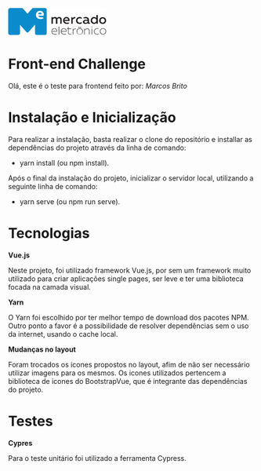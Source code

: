 <img src="me.svg" width="200" alt="ME">

# Front-end Challenge

Olá, 
este é o teste para frontend feito por: *Marcos Brito*

# Instalação e Inicialização
Para realizar a instalação, basta realizar o clone do repositório e installar as dependências do projeto através da linha de comando:
- yarn install (ou npm install).

Após o final da instalação do projeto, inicializar o servidor local, utilizando a seguinte linha de comando:
- yarn serve (ou npm run serve).


# Tecnologias
**Vue.js**

Neste projeto, foi utilizado framework Vue.js, por sem um framework muito utilizado para criar aplicações single pages, ser leve e ter uma biblioteca focada na camada visual.

**Yarn**

O Yarn foi escolhido por ter melhor tempo de download dos pacotes NPM. Outro ponto a favor é a possibilidade de resolver dependências sem o uso da internet, usando o cache local.

**Mudanças no layout**

Foram trocados os icones propostos no layout, afim de não ser necessário utilizar imagens para os mesmos. Os icones utilizados pertencem a biblioteca de icones do BootstrapVue, que é integrante das dependências do projeto.

# Testes
**Cypres**

Para o teste unitário foi utilizado a ferramenta Cypress.